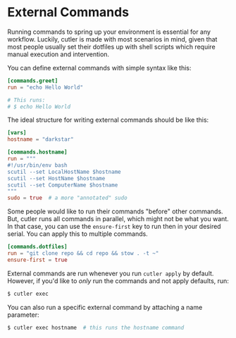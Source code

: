 # External Commands

Running commands to spring up your environment is essential for any workflow. Luckily, cutler is made with most scenarios in mind, given that most people usually set their dotfiles up with shell scripts which require manual execution and intervention.

You can define external commands with simple syntax like this:

```toml
[commands.greet]
run = "echo Hello World"

# This runs:
# $ echo Hello World
```

The ideal structure for writing external commands should be like this:

```toml
[vars]
hostname = "darkstar"

[commands.hostname]
run = """
#!/usr/bin/env bash
scutil --set LocalHostName $hostname
scutil --set HostName $hostname
scutil --set ComputerName $hostname
"""
sudo = true  # a more "annotated" sudo
```

Some people would like to run their commands "before" other commands. But, cutler runs all commands in parallel, which might not be what you want. In that case, you can use the `ensure-first` key to run then in your desired serial. You can apply this to multiple commands.

```toml
[commands.dotfiles]
run = "git clone repo && cd repo && stow . -t ~"
ensure-first = true
```

External commands are run whenever you run `cutler apply` by default. However, if you'd like to _only_ run the commands and not apply defaults, run:

```bash
$ cutler exec
```

You can also run a specific external command by attaching a name parameter:

```bash
$ cutler exec hostname  # this runs the hostname command
```

